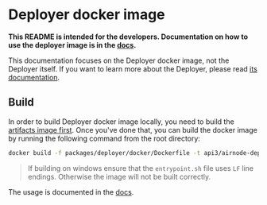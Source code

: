 # Deployer docker image

**This README is intended for the developers. Documentation on how to use the deployer image is in the
[docs](https://docs.api3.org/airnode/next/grp-providers/docker/deployer-image.html).**

This documentation focuses on the Deployer docker image, not the Deployer itself. If you want to learn more about the
Deployer, please read [its documentation](../README.md).

## Build

In order to build Deployer docker image locally, you need to build the
[artifacts image first](../../../docker/README.md). Once you've done that, you can build the docker image by running the
following command from the root directory:

```bash
docker build -f packages/deployer/docker/Dockerfile -t api3/airnode-deployer:latest .
```

> If building on windows ensure that the `entrypoint.sh` file uses `LF` line endings. Otherwise the image will not be
> built correctly.

The usage is documented in the [docs](https://docs.api3.org/airnode/next/grp-providers/docker/deployer-image.html).
